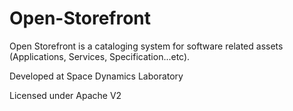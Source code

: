 Open-Storefront
============

Open Storefront is a cataloging system for software related assets (Applications, Services, Specification...etc). 

Developed at Space Dynamics Laboratory 

Licensed under Apache V2
